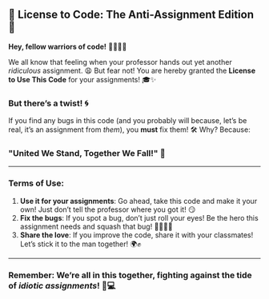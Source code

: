 ## 🚨 License to Code: The Anti-Assignment Edition 🚨

**Hey, fellow warriors of code!** 👩‍💻👨‍💻

We all know that feeling when your professor hands out yet another *ridiculous* assignment. 😩 But fear not! You are hereby granted the **License to Use This Code** for your assignments! 🎓✨

### But there’s a twist! 🌀

If you find any bugs in this code (and you probably will because, let’s be real, it’s an assignment from *them*), you **must** fix them! 🛠️ Why? Because:

### **"United We Stand, Together We Fall!"** 🤝

---

### Terms of Use:

1. **Use it for your assignments**: Go ahead, take this code and make it your own! Just don’t tell the professor where you got it! 😏
2. **Fix the bugs**: If you spot a bug, don’t just roll your eyes! Be the hero this assignment needs and squash that bug! 🦸‍♂️🦸‍♀️
3. **Share the love**: If you improve the code, share it with your classmates! Let’s stick it to the man together! 🌍✊

---

### Remember: We’re all in this together, fighting against the tide of *idiotic assignments*! 🎉💻